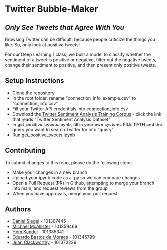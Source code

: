 # Twitter Bubble-Maker
## _Only See Tweets that Agree With You_
Browsing Twitter can be difficult, because people criticize the things you like. So, only look at positive tweets!

For our Deep Learning 1 class, we built a model to classify whether the sentiment of a tweet is positive or negative, filter out the negative tweets, change their sentiment to positive, and then present only positive tweets.

## Setup Instructions
- Clone the repository
- In the root folder, rename "connection_info_example.csv" to "connection_info.csv"
- Fill your Twitter API credentials into connection_info.csv
- Download the [Twitter Sentiment Analysis Training Corpus](http://thinknook.com/twitter-sentiment-analysis-training-corpus-dataset-2012-09-22/) - click the link that reads "Twitter Sentiment Analysis Dataset"
- In get_positive_tweets.ipynb, fill in your own systems FILE_PATH and the query you want to search Twitter for into "query"
- Run get_positive_tweets.ipynb

## Contributing
To submit changes to this repo, please do the following steps:
- Make your changes in a new branch
- Upload your ipynb code as a .py so we can compare changes
- Open a Pull Request (PR) in Github, attempting to merge your branch into main, and request reviews from the group
- When you have approvals, merge your pull request

## Authors
- [Daniel Siegel](https://github.com/danielmaxsiegel) - 101367445
- [Michael McAllister](https://github.com/michaeldavidmcallister) - 101359469
- [Hom Kandel](https://github.com/homnath008) - 101385341
- [Eduardo Bastos de Moraes](https://github.com/eduardomoraes) - 101345799
- [Juan Clackworthy](https://github.com/juanlukeclackworthy) - 101372229
